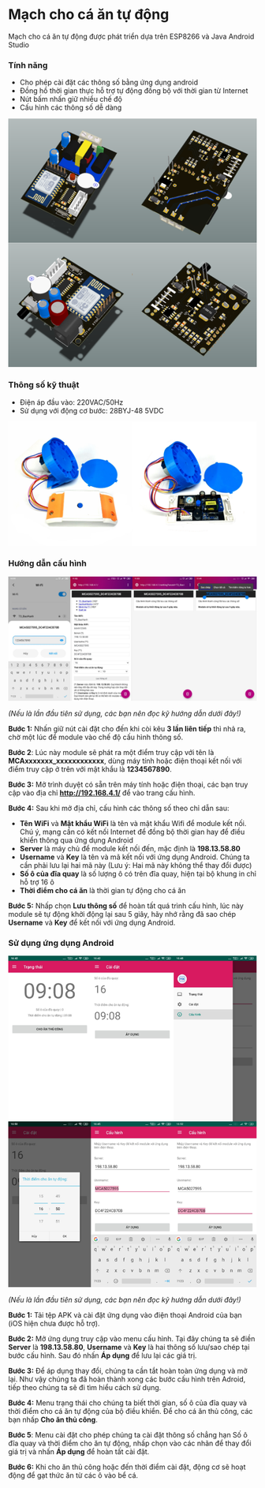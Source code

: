 # Mạch cho cá ăn tự động
Mạch cho cá ăn tự động được phát triển dựa trên ESP8266 và Java Android Studio

### Tính năng
- Cho phép cài đặt các thông số bằng ứng dụng android
- Đồng hồ thời gian thực hỗ trợ tự động đồng bộ với thời gian từ Internet
- Nút bấm nhấn giữ nhiều chế độ
- Cấu hình các thông số dễ dàng

![Mạch cho cá ăn tự động](images/image-01.png)

### Thông số kỹ thuật
- Điện áp đầu vào: 220VAC/50Hz
- Sử dụng với động cơ bước: 28BYJ-48 5VDC

![Mạch cho cá ăn tự động](images/image-02.png)

### Hướng dẫn cấu hình

![Mạch cho cá ăn tự động](images/image-03.png)

*(Nếu là lần đầu tiên sử dụng, các bạn nên đọc kỹ hướng dẫn dưới đây!)*

**Bước 1:** Nhấn giữ nút cài đặt cho đến khi còi kêu **3 lần liên tiếp** thì nhả ra, chờ một lúc để module vào chế độ cấu hình thông số.

**Bước 2**: Lúc này module sẽ phát ra một điểm truy cập với tên là **MCAxxxxxxx_xxxxxxxxxxxx**, dùng máy tính hoặc điện thoại kết nối với điểm truy cập ở trên với mật khẩu là **1234567890**.
 
**Bước 3:** Mở trình duyệt có sẵn trên máy tính hoặc điện thoại, các bạn truy cập vào địa chỉ **http://192.168.4.1/** để vào trang cấu hình. 
   
**Bước 4:** Sau khi mở địa chỉ, cấu hình các thông số theo chỉ dẫn sau:

- **Tên WiFi** và **Mật khẩu WiFi** là tên và mật khẩu Wifi để module kết nối. Chú ý, mạng cần có kết nối Internet để đồng bộ thời gian hay để điều khiển thông qua ứng dụng Android
- **Server** là máy chủ để module kết nối đến, mặc định là **198.13.58.80**
- **Username** và **Key** là tên và mã kết nối với ứng dụng Android. Chúng ta cần phải lưu lại hai mã này (Lưu ý: Hai mã này không thể thay đổi được)
- **Số ô của đĩa quay** là số lượng ô có trên đĩa quay, hiện tại bộ khung in chỉ hỗ trợ 16 ô
- **Thời điểm cho cá ăn** là thời gian tự động cho cá ăn

**Bước 5:** Nhấp chọn **Lưu thông số** để hoàn tất quá trình cấu hình, lúc này module sẽ tự động khởi động lại sau 5 giây, hãy nhớ rằng đã sao chép **Username** và **Key** để kết nối với ứng dụng Android.

### Sử dụng ứng dụng Android
![Mạch cho cá ăn tự động](images/image-04.png)

*(Nếu là lần đầu tiên sử dụng, các bạn nên đọc kỹ hướng dẫn dưới đây!)*

**Bước 1:** Tải tệp APK và cài đặt ứng dụng vào điện thoại Android của bạn (iOS hiện chưa được hỗ trợ).

**Bước 2:** Mở ứng dụng truy cập vào menu cấu hình. Tại đây chúng ta sẽ điền **Server** là **198.13.58.80**, **Username** và **Key** là hai thông số lưu/sao chép tại bước cấu hình. Sau đó nhấn **Áp dụng** để lưu lại các giá trị.

**Bước 3:** Để áp dụng thay đổi, chúng ta cần tắt hoàn toàn ứng dụng và mở lại. Như vậy chúng ta đã hoàn thành xong các bước cấu hình trên Adroid, tiếp theo chúng ta sẽ đi tìm hiểu cách sử dụng.

**Bước 4:** Menu trạng thái cho chúng ta biết thời gian, số ô của đĩa quay và thời điểm cho cá ăn tự động của bộ điều khiển. Để cho cá ăn thủ công, các bạn nhấp **Cho ăn thủ công**.

**Bước 5**: Menu cài đặt cho phép chúng ta cài đặt thông số chẳng hạn Số ô đĩa quay và thời điểm cho ăn tự động, nhấp chọn vào các nhãn để thay đổi giá trị và nhấn **Áp dụng** để hoàn tất cài đặt.

**Bước 6:** Khi cho ăn thủ công hoặc đến thời điểm cài đặt, động cơ sẽ hoạt động để gạt thức ăn từ các ô vào bể cá.  
